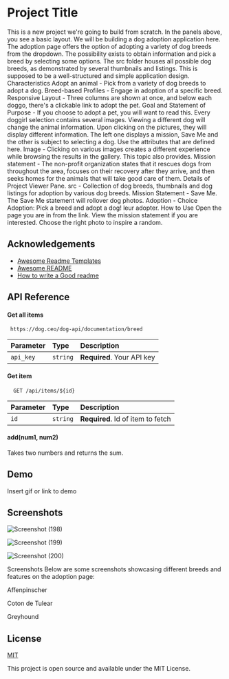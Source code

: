 
# Project Title

This is a new project we're going to build from scratch. In the panels above, you see a basic layout. We will be building a dog adoption application here. The adoption page offers the option of adopting a variety of dog breeds from the dropdown. The possibility exists to obtain information and pick a breed by selecting some options. The src folder houses all possible dog breeds, as demonstrated by several thumbnails and listings. This is supposed to be a well-structured and simple application design. Characteristics Adopt an animal - Pick from a variety of dog breeds to adopt a dog. Breed-based Profiles - Engage in adoption of a specific breed. Responsive Layout - Three columns are shown at once, and below each doggo, there's a clickable link to adopt the pet. Goal and Statement of Purpose - If you choose to adopt a pet, you will want to read this. Every doggirl selection contains several images. Viewing a different dog will change the animal information. Upon clicking on the pictures, they will display different information. The left one displays a mission, Save Me and the other is subject to selecting a dog. Use the attributes that are defined here. Image - Clicking on various images creates a different experience while browsing the results in the gallery. This topic also provides. Mission statement - The non-profit organization states that it rescues dogs from throughout the area, focuses on their recovery after they arrive, and then seeks homes for the animals that will take good care of them. Details of Project Viewer Pane. src - Collection of dog breeds, thumbnails and dog listings for adoption by various dog breeds. Mission Statement - Save Me. The Save Me statement will rollover dog photos. Adoption - Choice Adoption: Pick a breed and adopt a dog! leur adopter. How to Use Open the page you are in from the link. View the mission statement if you are interested. Choose the right photo to inspire a random. 
## Acknowledgements

 - [Awesome Readme Templates](https://awesomeopensource.com/project/elangosundar/awesome-README-templates)
 - [Awesome README](https://github.com/matiassingers/awesome-readme)
 - [How to write a Good readme](https://bulldogjob.com/news/449-how-to-write-a-good-readme-for-your-github-project)


## API Reference

#### Get all items

```http
 https://dog.ceo/dog-api/documentation/breed
```

| Parameter | Type     | Description                |
| :-------- | :------- | :------------------------- |
| `api_key` | `string` | **Required**. Your API key |

#### Get item

```http
  GET /api/items/${id}
```

| Parameter | Type     | Description                       |
| :-------- | :------- | :-------------------------------- |
| `id`      | `string` | **Required**. Id of item to fetch |

#### add(num1, num2)

Takes two numbers and returns the sum.


## Demo

Insert gif or link to demo


## Screenshots
![Screenshot (198)](https://github.com/user-attachments/assets/76948714-5619-40af-a017-a0dd864f3b65)


![Screenshot (199)](https://github.com/user-attachments/assets/1d0ee2a8-a395-4383-a0f2-b2f8a46308d1)


![Screenshot (200)](https://github.com/user-attachments/assets/66ed0d0a-c1b9-4a2a-a93e-6ac99584fea5)

Screenshots
Below are some screenshots showcasing different breeds and features on the adoption page:

Affenpinscher

Coton de Tulear

Greyhound
## License

[MIT](https://choosealicense.com/licenses/mit/)

This project is open source and available under the MIT License.
